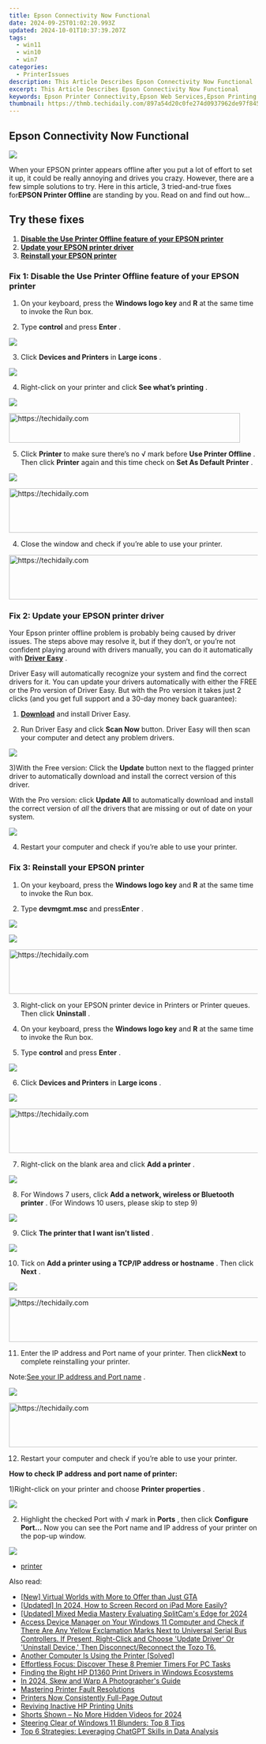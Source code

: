 ```yaml
---
title: Epson Connectivity Now Functional
date: 2024-09-25T01:02:20.993Z
updated: 2024-10-01T10:37:39.207Z
tags:
  - win11
  - win10
  - win7
categories:
  - PrinterIssues
description: This Article Describes Epson Connectivity Now Functional
excerpt: This Article Describes Epson Connectivity Now Functional
keywords: Epson Printer Connectivity,Epson Web Services,Epson Printing Network Capabilities,Epson Wi-Fi Connectivity Update,Epson Mobile App Compatibility,Epson Device Integration Services,Epson Cloud Printing Features
thumbnail: https://thmb.techidaily.com/897a54d20c0fe274d0937962de97f84511515ba57539d3344fb75e1f209995c6.png
---
```


## Epson Connectivity Now Functional

![](https://images.drivereasy.com/wp-content/uploads/2017/05/5-13.jpg)

 When your EPSON printer appears offline after you put a lot of effort to set it up, it could be really annoying and drives you crazy. However, there are a few simple solutions to try. Here in this article, 3 tried-and-true fixes for**EPSON Printer Offline** are standing by you. Read on and find out how…

## Try these fixes

1. [**Disable the Use Printer Offline feature of your EPSON printer**](#Fix1)
2. **[Update your EPSON printer driver](#Fix2)**
3. **[Reinstall your EPSON printer](#h-fix-3)**

### Fix 1: Disable the Use Printer Offline feature of your EPSON printer

 1) On your keyboard, press the **Windows logo key**  and **R**  at the same time to invoke the Run box.

 2) Type **control**  and press **Enter**  .

![](https://images.drivereasy.com/wp-content/uploads/2017/10/img_59e5c170e3799.png)

 3) Click **Devices and Printers**  in **Large icons** .

![](https://images.drivereasy.com/wp-content/uploads/2017/10/img_59e5c1ac9662b.jpg)

 4) Right-click on your printer and click **See what’s printing** .

![](https://images.drivereasy.com/wp-content/uploads/2017/05/3-16.jpg)

<!-- affiliate ads begin -->
<a href="https://aligracehair.sjv.io/c/5597632/2135374/19272" target="_top" id="2135374">
  <img src="//a.impactradius-go.com/display-ad/19272-2135374" border="0" alt="https://techidaily.com" width="468" height="60"/>
</a>
<img height="0" width="0" src="https://aligracehair.sjv.io/i/5597632/2135374/19272" style="position:absolute;visibility:hidden;" border="0" />
<!-- affiliate ads end -->

 5) Click **Printer** to make sure there’s no √ mark before **Use Printer Offline** . Then click **Printer**  again and this time check on **Set As Default Printer** .

![](https://images.drivereasy.com/wp-content/uploads/2017/05/6.png)

<!-- affiliate ads begin -->
<a href="https://appsumo.8odi.net/c/5597632/2037474/7443" target="_top" id="2037474">
  <img src="//a.impactradius-go.com/display-ad/7443-2037474" border="0" alt="https://techidaily.com" width="728" height="90"/>
</a>
<img height="0" width="0" src="https://appsumo.8odi.net/i/5597632/2037474/7443" style="position:absolute;visibility:hidden;" border="0" />
<!-- affiliate ads end -->

4) Close the window and check if you’re able to use your printer.

<!-- affiliate ads begin -->
<a href="https://appsumo.8odi.net/c/5597632/2068416/7443" target="_top" id="2068416">
  <img src="//a.impactradius-go.com/display-ad/7443-2068416" border="0" alt="https://techidaily.com" width="728" height="90"/>
</a>
<img height="0" width="0" src="https://appsumo.8odi.net/i/5597632/2068416/7443" style="position:absolute;visibility:hidden;" border="0" />
<!-- affiliate ads end -->

### Fix 2: Update your EPSON printer driver

 Your Epson printer offline problem is probably being caused by driver issues. The steps above may resolve it, but if they don’t, or you’re not confident playing around with drivers manually,  you can do it automatically with **[Driver Easy](https://tools.techidaily.com/drivereasy/download/)**  .

 Driver Easy will automatically recognize your system and find the correct drivers for it. You can update your drivers automatically with either the FREE or the Pro version of Driver Easy. But with the Pro version it takes just 2 clicks (and you get full support and a 30-day money back guarantee):

 1) **[Download](https://tools.techidaily.com/drivereasy/download/)**   and install Driver Easy.

 2) Run Driver Easy and click **Scan Now**   button. Driver Easy will then scan your computer and detect any problem drivers.

![](https://images.drivereasy.com/wp-content/uploads/2017/05/SCAN.jpg)

3)With the Free version: Click the **Update**  button next to the flagged printer driver to automatically download and install the correct version of this driver.

With the Pro version: click **Update All**  to automatically download and install the correct version of _all_  the drivers that are missing or out of date on your system.

![](https://images.drivereasy.com/wp-content/uploads/2017/05/17.jpg)

 4) Restart your computer and check if you’re able to use your printer.

### Fix 3: Reinstall your EPSON printer

 1) On your keyboard, press the **Windows logo key** and **R**  at the same time to invoke the Run box.

 2) Type **devmgmt.msc**  and press**Enter** .

![](https://images.drivereasy.com/wp-content/uploads/2017/10/img_59e5c325e1705.png)

![](https://images.drivereasy.com/wp-content/uploads/2017/05/7.png)

<!-- affiliate ads begin -->
<a href="https://appsumo.8odi.net/c/5597632/2144298/7443" target="_top" id="2144298">
  <img src="//a.impactradius-go.com/display-ad/7443-2144298" border="0" alt="https://techidaily.com" width="728" height="90"/>
</a>
<img height="0" width="0" src="https://appsumo.8odi.net/i/5597632/2144298/7443" style="position:absolute;visibility:hidden;" border="0" />
<!-- affiliate ads end -->

 3) Right-click on your EPSON printer device in Printers or Printer queues. Then click **Uninstall** .  
  
 4) On your keyboard, press the **Windows logo key** and **R**  at the same time to invoke the Run box.

 5) Type **control**  and press **Enter**  .

![](https://images.drivereasy.com/wp-content/uploads/2017/10/img_59e5c170e3799.png)

 6) Click **Devices and Printers**  in **Large icons** .

![](https://images.drivereasy.com/wp-content/uploads/2017/10/img_59e5c1ac9662b.jpg)

<!-- affiliate ads begin -->
<a href="https://appsumo.8odi.net/c/5597632/2123740/7443" target="_top" id="2123740">
  <img src="//a.impactradius-go.com/display-ad/7443-2123740" border="0" alt="https://techidaily.com" width="728" height="90"/>
</a>
<img height="0" width="0" src="https://appsumo.8odi.net/i/5597632/2123740/7443" style="position:absolute;visibility:hidden;" border="0" />
<!-- affiliate ads end -->

 7) Right-click on the blank area and click **Add a printer** .

![](https://images.drivereasy.com/wp-content/uploads/2017/10/img_59e5c7442faf0.png)

 8) For Windows 7 users, click   **Add a network, wireless or Bluetooth printer** .
 (For Windows 10 users, please skip to step 9)

![](https://images.drivereasy.com/wp-content/uploads/2017/05/9-9.jpg)

 9) Click **The printer that I want isn’t listed** .

![](https://images.drivereasy.com/wp-content/uploads/2017/10/img_59e5c7d426e87.png)

 10) Tick on **Add a printer using a TCP/IP address or hostname** . Then click **Next** .

![](https://images.drivereasy.com/wp-content/uploads/2017/10/img_59e5c7f50fd88.png)

<!-- affiliate ads begin -->
<a href="https://malaysia-healthcare-travel-council.pxf.io/c/5597632/1557747/17382" target="_top" id="1557747">
  <img src="//a.impactradius-go.com/display-ad/17382-1557747" border="0" alt="https://techidaily.com" width="728" height="90"/>
</a>
<img height="0" width="0" src="https://malaysia-healthcare-travel-council.pxf.io/i/5597632/1557747/17382" style="position:absolute;visibility:hidden;" border="0" />
<!-- affiliate ads end -->

 11) Enter the IP address and Port name of your printer. Then click**Next** to complete reinstalling your printer.

 Note:[See your IP address and Port name](#IP) .

![](https://images.drivereasy.com/wp-content/uploads/2017/10/img_59e5c822a0881.png)

<!-- affiliate ads begin -->
<a href="https://coinrule.sjv.io/c/5597632/1610918/18409" target="_top" id="1610918">
  <img src="//a.impactradius-go.com/display-ad/18409-1610918" border="0" alt="https://techidaily.com" width="728" height="90"/>
</a>
<img height="0" width="0" src="https://coinrule.sjv.io/i/5597632/1610918/18409" style="position:absolute;visibility:hidden;" border="0" />
<!-- affiliate ads end -->

 12) Restart your computer and check if you’re able to use your printer.

**How to check IP address and port name of printer:**

 1)Right-click on your printer and choose **Printer properties** .

![](https://images.drivereasy.com/wp-content/uploads/2017/05/1-3.png)

 2) Highlight the checked Port with √ mark in **Ports** , then click **Configure Port…**
 Now you can see the Port name and IP address of your printer on the pop-up window.

![](https://images.drivereasy.com/wp-content/uploads/2017/05/13.png)

* [printer](https://tools.techidaily.com/drivereasy/download/)

<ins class="adsbygoogle"
     style="display:block"
     data-ad-format="autorelaxed"
     data-ad-client="ca-pub-7571918770474297"
     data-ad-slot="1223367746"></ins>

<ins class="adsbygoogle"
     style="display:block"
     data-ad-client="ca-pub-7571918770474297"
     data-ad-slot="8358498916"
     data-ad-format="auto"
     data-full-width-responsive="true"></ins>

<span class="atpl-alsoreadstyle">Also read:</span>
<div><ul>
<li><a href="https://screen-activity-recording.techidaily.com/new-virtual-worlds-with-more-to-offer-than-just-gta/"><u>[New] Virtual Worlds with More to Offer than Just GTA</u></a></li>
<li><a href="https://screen-mirroring-recording.techidaily.com/updated-in-2024-how-to-screen-record-on-ipad-more-easily/"><u>[Updated] In 2024, How to Screen Record on iPad More Easily?</u></a></li>
<li><a href="https://screen-activity-recording.techidaily.com/updated-mixed-media-mastery-evaluating-splitcams-edge-for-2024/"><u>[Updated] Mixed Media Mastery Evaluating SplitCam's Edge for 2024</u></a></li>
<li><a href="https://sound-issues.techidaily.com/access-device-manager-on-your-windows-11-computer-and-check-if-there-are-any-yellow-exclamation-marks-next-to-universal-serial-bus-controllers-if-present-ri634/"><u>Access Device Manager on Your Windows 11 Computer and Check if There Are Any Yellow Exclamation Marks Next to Universal Serial Bus Controllers. If Present, Right-Click and Choose 'Update Driver' Or 'Uninstall Device,' Then Disconnect/Reconnect the Tozo T6.</u></a></li>
<li><a href="https://printer-issues.techidaily.com/another-computer-is-using-the-printer-solved/"><u>Another Computer Is Using the Printer [Solved]</u></a></li>
<li><a href="https://windows11.techidaily.com/effortless-focus-discover-these-8-premier-timers-for-pc-tasks/"><u>Effortless Focus: Discover These 8 Premier Timers For PC Tasks</u></a></li>
<li><a href="https://printer-issues.techidaily.com/finding-the-right-hp-d1360-print-drivers-in-windows-ecosystems/"><u>Finding the Right HP D1360 Print Drivers in Windows Ecosystems</u></a></li>
<li><a href="https://extra-approaches.techidaily.com/in-2024-skew-and-warp-a-photographers-guide/"><u>In 2024, Skew and Warp A Photographer's Guide</u></a></li>
<li><a href="https://printer-issues.techidaily.com/mastering-printer-fault-resolutions/"><u>Mastering Printer Fault Resolutions</u></a></li>
<li><a href="https://printer-issues.techidaily.com/printers-now-consistently-full-page-output/"><u>Printers Now Consistently Full-Page Output</u></a></li>
<li><a href="https://printer-issues.techidaily.com/reviving-inactive-hp-printing-units/"><u>Reviving Inactive HP Printing Units</u></a></li>
<li><a href="https://facebook-video-footage.techidaily.com/shorts-shown-no-more-hidden-videos-for-2024/"><u>Shorts Shown – No More Hidden Videos for 2024</u></a></li>
<li><a href="https://windows11.techidaily.com/steering-clear-of-windows-11-blunders-top-8-tips/"><u>Steering Clear of Windows 11 Blunders: Top 8 Tips</u></a></li>
<li><a href="https://tech-haven.techidaily.com/top-6-strategies-leveraging-chatgpt-skills-in-data-analysis/"><u>Top 6 Strategies: Leveraging ChatGPT Skills in Data Analysis</u></a></li>
</ul></div>

